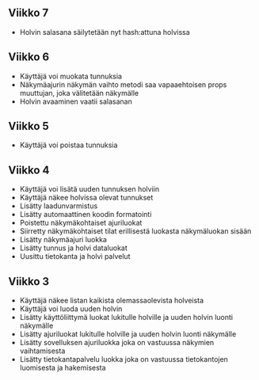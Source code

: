 ## Viikko 7

- Holvin salasana säilytetään nyt hash:attuna holvissa

## Viikko 6

- Käyttäjä voi muokata tunnuksia
- Näkymäajurin näkymän vaihto metodi saa vapaaehtoisen props muuttujan, joka välitetään näkymälle
- Holvin avaaminen vaatii salasanan

## Viikko 5

- Käyttäjä voi poistaa tunnuksia

## Viikko 4

- Käyttäjä voi lisätä uuden tunnuksen holviin
- Käyttäjä näkee holvissa olevat tunnukset
- Lisätty laadunvarmistus
- Lisätty automaattinen koodin formatointi
- Poistettu näkymäkohtaiset ajuriluokat
- Siirretty näkymäkohtaiset tilat erillisestä luokasta näkymäluokan sisään
- Lisätty näkymäajuri luokka
- Lisätty tunnus ja holvi dataluokat
- Uusittu tietokanta ja holvi palvelut

## Viikko 3

- Käyttäjä näkee listan kaikista olemassaolevista holveista
- Käyttäjä voi luoda uuden holvin
- Lisätty käyttöliittymä luokat lukitulle holville ja uuden holvin luonti näkymälle
- Lisätty ajuriluokat lukitulle holville ja uuden holvin luonti näkymälle
- Lisätty sovelluksen ajuriluokka joka on vastuussa näkymien vaihtamisesta
- Lisätty tietokantapalvelu luokka joka on vastuussa tietokantojen luomisesta ja hakemisesta

